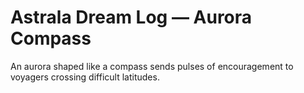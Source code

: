 # Astrala Dream Log — Aurora Compass

An aurora shaped like a compass sends pulses of encouragement to voyagers crossing difficult latitudes.
